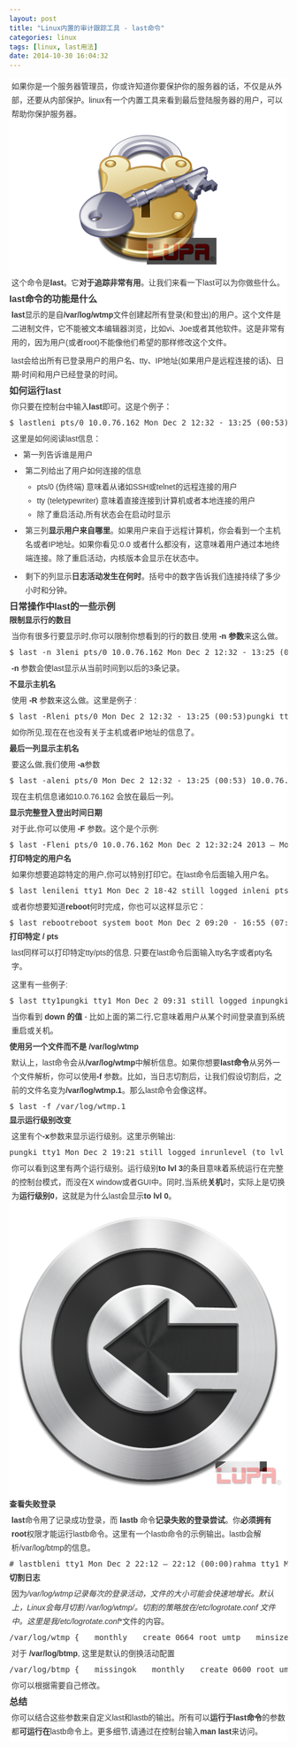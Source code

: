 ```yaml
---
layout: post
title: "Linux内置的审计跟踪工具 - last命令"
categories: linux
tags: [linux, last用法]
date: 2014-10-30 16:04:32
---
```


<p style="padding: 4px; margin: 0px; color: rgb(51, 51, 51); font-family: Verdana,Arial,Tahoma; line-height: 25px; background-color: rgb(255, 255, 255);">如果你是一个服务器管理员，你或许知道你要保护你的服务器的话，不仅是从外部，还要从内部保护。linux有一个内置工具来看到最后登陆服务器的用户，可以帮助你保护服务器。</p><p style="text-align: center; padding: 4px; margin: 0px; color: rgb(51, 51, 51); font-family: Verdana,Arial,Tahoma; line-height: 25px; background-color: rgb(255, 255, 255);"><img alt="" src="/upload/images/151322lrza1r3qwzkgj66k.png" style="padding: 0px; margin: 0px; border: medium none; max-width: 100%; overflow: hidden;" height="256" width="256"></p><p style="padding: 4px; margin: 0px; color: rgb(51, 51, 51); font-family: Verdana,Arial,Tahoma; line-height: 25px; background-color: rgb(255, 255, 255);">这个命令是<strong style="padding: 0px; margin: 0px;">last</strong>。它<strong style="padding: 0px; margin: 0px;">对于追踪非常有用</strong>。让我们来看一下last可以为你做些什么。</p><h3 style="padding: 0px; margin: 0px; color: rgb(51, 51, 51); font-family: Verdana,Arial,Tahoma; line-height: 25px; background-color: rgb(255, 255, 255);">last命令的功能是什么</h3><p style="padding: 4px; margin: 0px; color: rgb(51, 51, 51); font-family: Verdana,Arial,Tahoma; line-height: 25px; background-color: rgb(255, 255, 255);"><strong style="padding: 0px; margin: 0px;">last</strong>显示的是自<strong style="padding: 0px; margin: 0px;">/var/log/wtmp</strong>文件创建起所有登录(和登出)的用户。这个文件是二进制文件，它不能被文本编辑器浏览，比如vi、Joe或者其他软件。这是非常有用的，因为用户(或者root)不能像他们希望的那样修改这个文件。</p><p style="padding: 4px; margin: 0px; color: rgb(51, 51, 51); font-family: Verdana,Arial,Tahoma; line-height: 25px; background-color: rgb(255, 255, 255);">last会给出所有已登录用户的用户名、tty、IP地址(如果用户是远程连接的话)、日期-时间和用户已经登录的时间。</p><h3 style="padding: 0px; margin: 0px; color: rgb(51, 51, 51); font-family: Verdana,Arial,Tahoma; line-height: 25px; background-color: rgb(255, 255, 255);">如何运行last</h3><p style="padding: 4px; margin: 0px; color: rgb(51, 51, 51); font-family: Verdana,Arial,Tahoma; line-height: 25px; background-color: rgb(255, 255, 255);">你只要在控制台中输入<strong style="padding: 0px; margin: 0px;">last</strong>即可。这是个例子：</p><pre style="padding: 0px; margin-top: 0px; margin-bottom: 0px; color: rgb(51, 51, 51); line-height: 25px; background-color: rgb(255, 255, 255);">$ lastleni pts/0 10.0.76.162 Mon Dec 2 12:32 - 13:25 (00:53)pungki tty1 Mon Dec 2 09:31 still logged inreboot system boot 2.6.32-358.23.2 Mon Dec 2 09:20 - 13:25 (04:05) </pre><p style="padding: 4px; margin: 0px; color: rgb(51, 51, 51); font-family: Verdana,Arial,Tahoma; line-height: 25px; background-color: rgb(255, 255, 255);">这里是如何阅读last信息：</p><ul style="padding: 0px; margin: 0px 0px 0px 25px; color: rgb(51, 51, 51); font-family: Verdana,Arial,Tahoma; line-height: 25px; background-color: rgb(255, 255, 255);"><li style="padding: 0px; margin: 0px;">第一列告诉谁是用户</li><li style="padding: 0px; margin: 0px;"><p style="padding: 4px; margin: 0px;">第二列给出了用户如何连接的信息</p><ul style="padding: 0px; margin: 0px 0px 0px 25px;"><li style="padding: 0px; margin: 0px;">pts/0 (伪终端) 意味着从诸如SSH或telnet的远程连接的用户</li><li style="padding: 0px; margin: 0px;">tty (teletypewriter) 意味着直接连接到计算机或者本地连接的用户</li><li style="padding: 0px; margin: 0px;">除了重启活动,所有状态会在启动时显示</li></ul></li><li style="padding: 0px; margin: 0px;"><p style="padding: 4px; margin: 0px;">第三列<strong style="padding: 0px; margin: 0px;">显示用户来自哪里</strong>。如果用户来自于远程计算机，你会看到一个主机名或者IP地址。如果你看见:0.0 或者什么都没有，这意味着用户通过本地终端连接。除了重启活动，内核版本会显示在状态中。</p></li><li style="padding: 0px; margin: 0px;"><p style="padding: 4px; margin: 0px;">剩下的列显示<strong style="padding: 0px; margin: 0px;">日志活动发生在何时</strong>。括号中的数字告诉我们连接持续了多少小时和分钟。</p></li></ul><h3 style="padding: 0px; margin: 0px; color: rgb(51, 51, 51); font-family: Verdana,Arial,Tahoma; line-height: 25px; background-color: rgb(255, 255, 255);">日常操作中last的一些示例</h3><h4 style="padding: 0px; margin: 0px; color: rgb(51, 51, 51); font-family: Verdana,Arial,Tahoma; line-height: 25px; background-color: rgb(255, 255, 255);">限制显示行的数目</h4><p style="padding: 4px; margin: 0px; color: rgb(51, 51, 51); font-family: Verdana,Arial,Tahoma; line-height: 25px; background-color: rgb(255, 255, 255);">当你有很多行要显示时,你可以限制你想看到的行的数目.使用&nbsp;<strong style="padding: 0px; margin: 0px;">-n 参数</strong>来这么做。</p><pre style="padding: 0px; margin-top: 0px; margin-bottom: 0px; color: rgb(51, 51, 51); line-height: 25px; background-color: rgb(255, 255, 255);">$ last -n 3leni pts/0 10.0.76.162 Mon Dec 2 12:32 - 13:25 (00:53)pungki tty1 Mon Dec 2 09:31 still logged inreboot system boot 2.6.32-358.23.2 Mon Dec 2 09:20 - 13:25 (04:05)</pre><p style="padding: 4px; margin: 0px; color: rgb(51, 51, 51); font-family: Verdana,Arial,Tahoma; line-height: 25px; background-color: rgb(255, 255, 255);"><strong style="padding: 0px; margin: 0px;">-n</strong>&nbsp;参数会使last显示从当前时间到以后的3条记录。</p><h4 style="padding: 0px; margin: 0px; color: rgb(51, 51, 51); font-family: Verdana,Arial,Tahoma; line-height: 25px; background-color: rgb(255, 255, 255);">不显示主机名</h4><p style="padding: 4px; margin: 0px; color: rgb(51, 51, 51); font-family: Verdana,Arial,Tahoma; line-height: 25px; background-color: rgb(255, 255, 255);">使用&nbsp;<strong style="padding: 0px; margin: 0px;">-R</strong>&nbsp;参数来这么做。这里是例子 :</p><pre style="padding: 0px; margin-top: 0px; margin-bottom: 0px; color: rgb(51, 51, 51); line-height: 25px; background-color: rgb(255, 255, 255);">$ last -Rleni pts/0 Mon Dec 2 12:32 - 13:25 (00:53)pungki tty1 Mon Dec 2 09:31 still logged inreboot system boot Mon Dec 2 09:20 - 13:25 (04:05)</pre><p style="padding: 4px; margin: 0px; color: rgb(51, 51, 51); font-family: Verdana,Arial,Tahoma; line-height: 25px; background-color: rgb(255, 255, 255);">如你所见,现在在也没有关于主机或者IP地址的信息了。</p><h4 style="padding: 0px; margin: 0px; color: rgb(51, 51, 51); font-family: Verdana,Arial,Tahoma; line-height: 25px; background-color: rgb(255, 255, 255);">最后一列显示主机名</h4><p style="padding: 4px; margin: 0px; color: rgb(51, 51, 51); font-family: Verdana,Arial,Tahoma; line-height: 25px; background-color: rgb(255, 255, 255);">要这么做,我们使用&nbsp;<strong style="padding: 0px; margin: 0px;">-a</strong>参数</p><pre style="padding: 0px; margin-top: 0px; margin-bottom: 0px; color: rgb(51, 51, 51); line-height: 25px; background-color: rgb(255, 255, 255);">$ last -aleni pts/0 Mon Dec 2 12:32 - 13:25 (00:53) 10.0.76.162pungki tty1 Mon Dec 2 09:31 still logged in :0.0reboot system boot Mon Dec 2 09:20 - 13:25 (04:05) 2.6.32-358.23.2.el6.i686</pre><p style="padding: 4px; margin: 0px; color: rgb(51, 51, 51); font-family: Verdana,Arial,Tahoma; line-height: 25px; background-color: rgb(255, 255, 255);">现在主机信息诸如10.0.76.162 会放在最后一列。</p><h4 style="padding: 0px; margin: 0px; color: rgb(51, 51, 51); font-family: Verdana,Arial,Tahoma; line-height: 25px; background-color: rgb(255, 255, 255);">显示完整登入登出时间日期</h4><p style="padding: 4px; margin: 0px; color: rgb(51, 51, 51); font-family: Verdana,Arial,Tahoma; line-height: 25px; background-color: rgb(255, 255, 255);">对于此,你可以使用&nbsp;<strong style="padding: 0px; margin: 0px;">-F</strong>&nbsp;参数。这个是个示例:</p><pre style="padding: 0px; margin-top: 0px; margin-bottom: 0px; color: rgb(51, 51, 51); line-height: 25px; background-color: rgb(255, 255, 255);">$ last -Fleni pts/0 10.0.76.162 Mon Dec 2 12:32:24 2013 – Mon Dec 2013 13:25:24 2013 (00:53)</pre><h4 style="padding: 0px; margin: 0px; color: rgb(51, 51, 51); font-family: Verdana,Arial,Tahoma; line-height: 25px; background-color: rgb(255, 255, 255);">打印特定的用户名</h4><p style="padding: 4px; margin: 0px; color: rgb(51, 51, 51); font-family: Verdana,Arial,Tahoma; line-height: 25px; background-color: rgb(255, 255, 255);">如果你想要追踪特定的用户,你可以特别打印它。在last命令后面输入用户名。</p><pre style="padding: 0px; margin-top: 0px; margin-bottom: 0px; color: rgb(51, 51, 51); line-height: 25px; background-color: rgb(255, 255, 255);">$ last lenileni tty1 Mon Dec 2 18-42 still logged inleni pts/0 Mon Dec 2 12:32 - 13:25 (00:53) 10.0.76.162</pre><p style="padding: 4px; margin: 0px; color: rgb(51, 51, 51); font-family: Verdana,Arial,Tahoma; line-height: 25px; background-color: rgb(255, 255, 255);">或者你想要知道<strong style="padding: 0px; margin: 0px;">reboot</strong>何时完成，你也可以这样显示它：</p><pre style="padding: 0px; margin-top: 0px; margin-bottom: 0px; color: rgb(51, 51, 51); line-height: 25px; background-color: rgb(255, 255, 255);">$ last rebootreboot system boot Mon Dec 2 09:20 - 16:55 (07:34)reboot system boot Sun Dec 1 04:26 - 04:27 (00:01)reboot system boot Wed Nov 27 20:27 - 01:24 (04:57)reboot system boot Tue Nov 26 21:06 - 06:13 (09:06)</pre><h4 style="padding: 0px; margin: 0px; color: rgb(51, 51, 51); font-family: Verdana,Arial,Tahoma; line-height: 25px; background-color: rgb(255, 255, 255);">打印特定 / pts</h4><p style="padding: 4px; margin: 0px; color: rgb(51, 51, 51); font-family: Verdana,Arial,Tahoma; line-height: 25px; background-color: rgb(255, 255, 255);">last同样可以打印特定tty/pts的信息. 只要在last命令后面输入tty名字或者pty名字。</p><p style="padding: 4px; margin: 0px; color: rgb(51, 51, 51); font-family: Verdana,Arial,Tahoma; line-height: 25px; background-color: rgb(255, 255, 255);">这里有一些例子:</p><pre style="padding: 0px; margin-top: 0px; margin-bottom: 0px; color: rgb(51, 51, 51); line-height: 25px; background-color: rgb(255, 255, 255);">$ last tty1pungki tty1 Mon Dec 2 09:31 still logged inpungki tty1 Mon Dec 2 04:26 – down (00:00)pungki tty1 Mon Dec 2 04:07 – down (00:00)pungki tty1 Sun Dec 1 18:55 – 04:07 (09:12)$ last pts/0leni pts/0 10.0.76.162 Mon Dec 2 12:32 - 13:25 (00:53)pungki pts/0 :0.0 Wed Nov 27 20:28 – down (04:56)</pre><p style="padding: 4px; margin: 0px; color: rgb(51, 51, 51); font-family: Verdana,Arial,Tahoma; line-height: 25px; background-color: rgb(255, 255, 255);">当你看到&nbsp;<strong style="padding: 0px; margin: 0px;">down 的值</strong>&nbsp;- 比如上面的第二行,它意味着用户从某个时间登录直到系统重启或关机。</p><h4 style="padding: 0px; margin: 0px; color: rgb(51, 51, 51); font-family: Verdana,Arial,Tahoma; line-height: 25px; background-color: rgb(255, 255, 255);">使用另一个文件而不是 /var/log/wtmp</h4><p style="padding: 4px; margin: 0px; color: rgb(51, 51, 51); font-family: Verdana,Arial,Tahoma; line-height: 25px; background-color: rgb(255, 255, 255);">默认上，last命令会从<strong style="padding: 0px; margin: 0px;">/var/log/wtmp</strong>中解析信息。如果你想要<strong style="padding: 0px; margin: 0px;">last命令</strong>从另外一个文件解析，你可以使用<strong style="padding: 0px; margin: 0px;">-f</strong>&nbsp;参数。比如，当日志切割后，让我们假设切割后，之前的文件名变为<strong style="padding: 0px; margin: 0px;">/var/log/wtmp.1</strong>。那么last命令会像这样。</p><pre style="padding: 0px; margin-top: 0px; margin-bottom: 0px; color: rgb(51, 51, 51); line-height: 25px; background-color: rgb(255, 255, 255);">$ last -f /var/log/wtmp.1</pre><h4 style="padding: 0px; margin: 0px; color: rgb(51, 51, 51); font-family: Verdana,Arial,Tahoma; line-height: 25px; background-color: rgb(255, 255, 255);">显示运行级别改变</h4><p style="padding: 4px; margin: 0px; color: rgb(51, 51, 51); font-family: Verdana,Arial,Tahoma; line-height: 25px; background-color: rgb(255, 255, 255);">这里有个<strong style="padding: 0px; margin: 0px;">-x</strong>参数来显示运行级别。这里示例输出:</p><pre style="padding: 0px; margin-top: 0px; margin-bottom: 0px; color: rgb(51, 51, 51); line-height: 25px; background-color: rgb(255, 255, 255);">pungki tty1 Mon Dec 2 19:21 still logged inrunlevel (to lvl 3) 2.6.32-358.23.2 Mon Dec 2 19:20 – 19:29 (00:08)reboot system boot 2.6.32-358.23.2 Mon Dec 2 19:20 – 19:29 (00:08)shutdown system down 2.6.32-358.23.2 Mon Dec 2 18:56 – 19:20 (00:23)runlevel (to lvl 0) 2.6.32-358.23.2 Mon Dec 2 18:56 – 18:56 (00:00)leni tty1 Mon Dec 2 18:42 – down (00:00) </pre><p style="padding: 4px; margin: 0px; color: rgb(51, 51, 51); font-family: Verdana,Arial,Tahoma; line-height: 25px; background-color: rgb(255, 255, 255);">你可以看到这里有两个运行级别。运行级别<strong style="padding: 0px; margin: 0px;">to lvl 3</strong>的条目意味着系统运行在完整的控制台模式，而没在X window或者GUI中。同时,当系统<strong style="padding: 0px; margin: 0px;">关机</strong>时，实际上是切换为<strong style="padding: 0px; margin: 0px;">运行级别0</strong>，这就是为什么last会显示<strong style="padding: 0px; margin: 0px;">to lvl 0</strong>。</p><p style="text-align: center; padding: 4px; margin: 0px; color: rgb(51, 51, 51); font-family: Verdana,Arial,Tahoma; line-height: 25px; background-color: rgb(255, 255, 255);"><img alt="" src="/upload/images/151322dxacjb5krxas9cxh.png" style="padding: 0px; margin: 0px; border: medium none; max-width: 100%; overflow: hidden;" height="512" width="512"></p><h4 style="padding: 0px; margin: 0px; color: rgb(51, 51, 51); font-family: Verdana,Arial,Tahoma; line-height: 25px; background-color: rgb(255, 255, 255);">查看失败登录</h4><p style="padding: 4px; margin: 0px; color: rgb(51, 51, 51); font-family: Verdana,Arial,Tahoma; line-height: 25px; background-color: rgb(255, 255, 255);"><strong style="padding: 0px; margin: 0px;">last</strong>命令用了记录成功登录，而&nbsp;<strong style="padding: 0px; margin: 0px;">lastb</strong>&nbsp;命令<strong style="padding: 0px; margin: 0px;">记录失败的登录尝试</strong>。你<strong style="padding: 0px; margin: 0px;">必须拥有root</strong>权限才能运行lastb命令。这里有一个lastb命令的示例输出。lastb会解析/var/log/btmp的信息。</p><pre style="padding: 0px; margin-top: 0px; margin-bottom: 0px; color: rgb(51, 51, 51); line-height: 25px; background-color: rgb(255, 255, 255);"># lastbleni tty1 Mon Dec 2 22:12 – 22:12 (00:00)rahma tty1 Mon Dec 2 22:11 – 22:11 (00:00) </pre><h4 style="padding: 0px; margin: 0px; color: rgb(51, 51, 51); font-family: Verdana,Arial,Tahoma; line-height: 25px; background-color: rgb(255, 255, 255);">切割日志</h4><p style="padding: 4px; margin: 0px; color: rgb(51, 51, 51); font-family: Verdana,Arial,Tahoma; line-height: 25px; background-color: rgb(255, 255, 255);">因为<em style="padding: 0px; margin: 0px;">/var/log/wtmp</em><em style="padding: 0px; margin: 0px;">记录每次的登录活动，文件的大小可能会快速地增长。默认上，Linux会每月</em><em style="padding: 0px; margin: 0px;">切割 /var/log/wtmp/</em><em style="padding: 0px; margin: 0px;">。切割的策略放在/etc/logrotate.conf 文件中。这里是我</em><em style="padding: 0px; margin: 0px;">/etc/logrotate.conf</em>*文件的内容。</p><pre style="padding: 0px; margin-top: 0px; margin-bottom: 0px; color: rgb(51, 51, 51); line-height: 25px; background-color: rgb(255, 255, 255);">/var/log/wtmp {　　monthly　　create 0664 root umtp　　minsize 1M　　rotate 1}</pre><p style="padding: 4px; margin: 0px; color: rgb(51, 51, 51); font-family: Verdana,Arial,Tahoma; line-height: 25px; background-color: rgb(255, 255, 255);">对于&nbsp;<strong style="padding: 0px; margin: 0px;">/var/log/btmp</strong>, 这里是默认的倒换活动配置</p><pre style="padding: 0px; margin-top: 0px; margin-bottom: 0px; color: rgb(51, 51, 51); line-height: 25px; background-color: rgb(255, 255, 255);">/var/log/btmp {　　missingok　　monthly　　create 0600 root umtp　　minsize 1M　　rotate 1}</pre><p style="padding: 4px; margin: 0px; color: rgb(51, 51, 51); font-family: Verdana,Arial,Tahoma; line-height: 25px; background-color: rgb(255, 255, 255);">你可以根据需要自己修改。</p><h3 style="padding: 0px; margin: 0px; color: rgb(51, 51, 51); font-family: Verdana,Arial,Tahoma; line-height: 25px; background-color: rgb(255, 255, 255);">总结</h3><p style="padding: 4px; margin: 0px; color: rgb(51, 51, 51); font-family: Verdana,Arial,Tahoma; line-height: 25px; background-color: rgb(255, 255, 255);">你可以结合这些参数来自定义last和lastb的输出。所有可以<strong style="padding: 0px; margin: 0px;">运行于last命令</strong>的参数都<strong style="padding: 0px; margin: 0px;">可运行在</strong>lastb命令上。更多细节,请通过在控制台输入<strong style="padding: 0px; margin: 0px;">man last</strong>来访问。</p>
